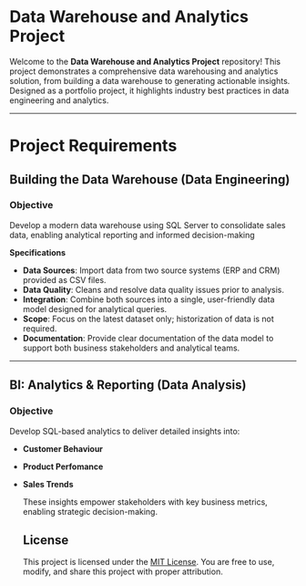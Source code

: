 # Data Warehouse and Analytics Project

Welcome to the **Data Warehouse and Analytics Project** repository! 
This project demonstrates a comprehensive data warehousing and analytics solution, from building a data warehouse to generating actionable insights. Designed as a portfolio project, it highlights industry best practices in data engineering and analytics.

___

# Project Requirements

## Building the Data Warehouse (Data Engineering)

### Objective

Develop a modern data warehouse using SQL Server to consolidate sales data, enabling analytical reporting and informed decision-making

**Specifications**

- **Data Sources**: Import data from two source systems (ERP and CRM) provided as CSV files.
- **Data Quality**: Cleans and resolve data quality issues prior to analysis.
- **Integration**: Combine both sources into a single, user-friendly data model designed for analytical queries.
- **Scope**: Focus on the latest dataset only; historization of data is not required.
- **Documentation**: Provide clear documentation of the data model to support both business stakeholders and analytical teams.

---

## BI: Analytics & Reporting (Data Analysis)

### Objective

Develop SQL-based analytics to deliver detailed insights into:
- **Customer Behaviour**
- **Product Perfomance**
- **Sales Trends**

  These insights empower stakeholders with key business metrics, enabling strategic decision-making.

  ## License

  This project is licensed under the [MIT License](LICENSE). You are free to use, modify, and share this project with proper attribution.
